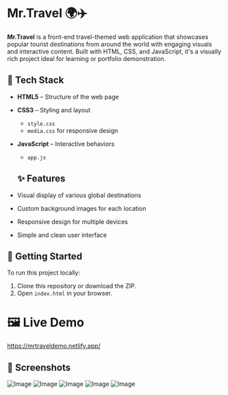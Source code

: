 # Mr.Travel 🌍✈️

**Mr.Travel** is a front-end travel-themed web application that showcases popular tourist destinations from around the world with engaging visuals and interactive content. Built with HTML, CSS, and JavaScript, it's a visually rich project ideal for learning or portfolio demonstration.


## 🧰 Tech Stack

- **HTML5** – Structure of the web page
- **CSS3** – Styling and layout
  - `style.css`
  - `media.css` for responsive design
- **JavaScript** – Interactive behaviors
  - `app.js`
 
  ## ✨ Features

- Visual display of various global destinations
- Custom background images for each location
- Responsive design for multiple devices
- Simple and clean user interface

## 🚀 Getting Started

To run this project locally:

1. Clone this repository or download the ZIP.
2. Open `index.html` in your browser.


# 🖼️ Live Demo

https://mrtraveldemo.netlify.app/

## 📸 Screenshots

  ![Image](https://github.com/user-attachments/assets/961498b7-887b-47bd-9bf7-be80e9f1bccb)
  ![Image](https://github.com/user-attachments/assets/1387078d-5f1d-44a8-b4b5-04224c4920e1)
  ![Image](https://github.com/user-attachments/assets/f8b70430-7b04-4a0e-bd64-9de6ae38b0d9)
  ![Image](https://github.com/user-attachments/assets/4e6a287d-c354-46d1-8e7a-e6b392d6147c)
  ![Image](https://github.com/user-attachments/assets/52508b9e-cebf-4ddb-a2a3-22cdff44ec04)
